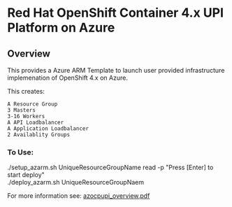 # Red Hat OpenShift Container 4.x UPI Platform on Azure

## Overview
This provides a Azure ARM Template to launch user provided infrastructure implemenation of OpenShift 4.x on Azure.

This creates:
 
    A Resource Group
    3 Masters
    3-16 Workers
    A API Loadbalancer
    A Application Loadbalancer
    2 Availablity Groups

### To Use:

./setup_azarm.sh UniqueResourceGroupName 
read -p "Press [Enter] to start deploy"  
./deploy_azarm.sh UniqueResourceGroupNaem 

For more information see: 
    [azocpupi_overview.pdf](https://github.com/glennswest/ocpupi4azure/blob/master/doc/azocpupi_overview.pdf)
